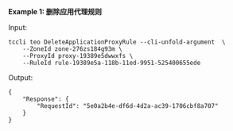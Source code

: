 **Example 1: 删除应用代理规则**



Input: 

```
tccli teo DeleteApplicationProxyRule --cli-unfold-argument  \
    --ZoneId zone-276zs184g93m \
    --ProxyId proxy-19389e5dwwxfs \
    --RuleId rule-19389e5a-118b-11ed-9951-525400655ede
```

Output: 
```
{
    "Response": {
        "RequestId": "5e0a2b4e-df6d-4d2a-ac39-1706cbf8a707"
    }
}
```

